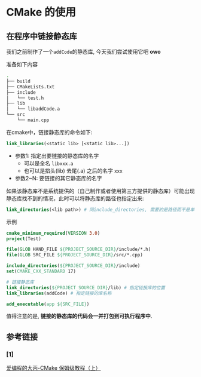 # CMake 的使用
## 在程序中链接静态库
我们之前制作了一个`addCode`的静态库, 今天我们尝试使用它吧 **owo**

准备如下内容
```bash
.
├── build
├── CMakeLists.txt
├── include
│   └── test.h
├── lib
│   └── libaddCode.a
└── src
    └── main.cpp
```

在cmake中，链接静态库的命令如下:

```CMake
link_libraries(<static lib> [<static lib>...])
```
- 参数1: 指定出要链接的静态库的名字
    - 可以是全名 `libxxx.a`
    - 也可以是掐头(lib) 去尾(.a) 之后的名字 `xxx`
- 参数2~N: 要链接的其它静态库的名字

如果该静态库不是系统提供的（自己制作或者使用第三方提供的静态库）可能出现静态库找不到的情况，此时可以将静态库的路径也指定出来:

```CMake
link_directories(<lib path>) # 同include_directories, 需要的是路径而不是单个文件
```

示例
```CMake
cmake_minimum_required(VERSION 3.0)
project(Test)

file(GLOB HAND_FILE ${PROJECT_SOURCE_DIR}/include/*.h)
file(GLOB SRC_FILE ${PROJECT_SOURCE_DIR}/src/*.cpp)

include_directories(${PROJECT_SOURCE_DIR}/include)
set(CMAKE_CXX_STANDARD 17)

# 链接静态库
link_directories(${PROJECT_SOURCE_DIR}/lib) # 指定链接库的位置
link_libraries(addCode) # 指定链接的库名称

add_executable(app ${SRC_FILE})
```

值得注意的是, **链接的静态库的代码会一并打包到可执行程序中**.

## 参考链接
### [1]
[爱编程的大丙-CMake 保姆级教程（上）](https://subingwen.cn/cmake/CMake-primer/)